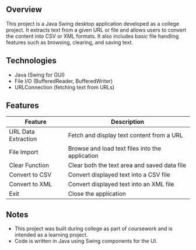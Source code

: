 ## Overview

This project is a Java Swing desktop application developed as a college project. It extracts text from a given URL or file and allows users to convert the content into CSV or XML formats. It also includes basic file handling features such as browsing, clearing, and saving text.

## Technologies

- Java (Swing for GUI)
- File I/O (BufferedReader, BufferedWriter)
- URLConnection (fetching text from URLs)

## Features

| Feature                 | Description                                           |
|--------------------------|-------------------------------------------------------|
| URL Data Extraction      | Fetch and display text content from a URL             |
| File Import              | Browse and load text files into the application       |
| Clear Function           | Clear both the text area and saved data file          |
| Convert to CSV           | Convert displayed text into a CSV file                |
| Convert to XML           | Convert displayed text into an XML file               |
| Exit                     | Close the application                                |

## Notes

- This project was built during college as part of coursework and is intended as a learning project.  
- Code is written in Java using Swing components for the UI.  
